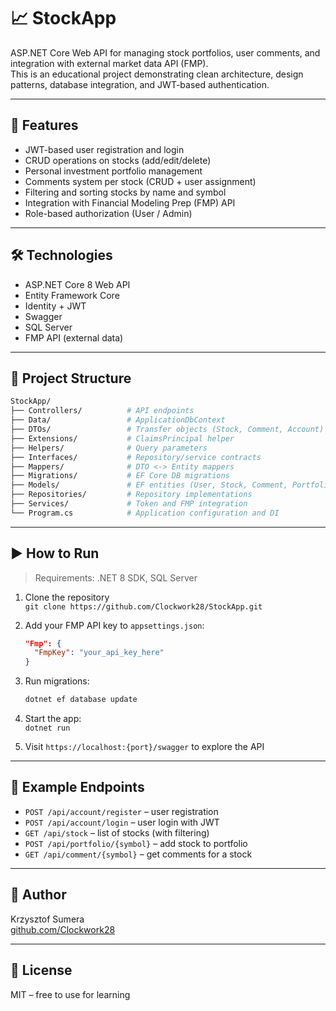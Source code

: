# 📈 StockApp

ASP.NET Core Web API for managing stock portfolios, user comments, and integration with external market data API (FMP).  
This is an educational project demonstrating clean architecture, design patterns, database integration, and JWT-based authentication.

---

## 🚀 Features

-  JWT-based user registration and login
-  CRUD operations on stocks (add/edit/delete)
-  Personal investment portfolio management
-  Comments system per stock (CRUD + user assignment)
-  Filtering and sorting stocks by name and symbol
-  Integration with Financial Modeling Prep (FMP) API
-  Role-based authorization (User / Admin)

---

## 🛠️ Technologies

- ASP.NET Core 8 Web API
- Entity Framework Core
- Identity + JWT
- Swagger
- SQL Server
- FMP API (external data)

---

## 🧩 Project Structure

```bash
StockApp/
├── Controllers/          # API endpoints
├── Data/                 # ApplicationDbContext
├── DTOs/                 # Transfer objects (Stock, Comment, Account)
├── Extensions/           # ClaimsPrincipal helper
├── Helpers/              # Query parameters
├── Interfaces/           # Repository/service contracts
├── Mappers/              # DTO <-> Entity mappers
├── Migrations/           # EF Core DB migrations
├── Models/               # EF entities (User, Stock, Comment, Portfolio)
├── Repositories/         # Repository implementations
├── Services/             # Token and FMP integration
└── Program.cs            # Application configuration and DI
```

---

## ▶️ How to Run

> Requirements: .NET 8 SDK, SQL Server

1. Clone the repository  
   `git clone https://github.com/Clockwork28/StockApp.git`

2. Add your FMP API key to `appsettings.json`:
   ```json
   "Fmp": {
     "FmpKey": "your_api_key_here"
   }
   ```

3. Run migrations:
   ```bash
   dotnet ef database update
   ```

4. Start the app:  
   `dotnet run`

5. Visit `https://localhost:{port}/swagger` to explore the API

---

## 🧪 Example Endpoints

- `POST /api/account/register` – user registration
- `POST /api/account/login` – user login with JWT
- `GET /api/stock` – list of stocks (with filtering)
- `POST /api/portfolio/{symbol}` – add stock to portfolio
- `GET /api/comment/{symbol}` – get comments for a stock

---

## 👤 Author

Krzysztof Sumera  
[github.com/Clockwork28](https://github.com/Clockwork28)

---

## 📄 License

MIT – free to use for learning
